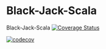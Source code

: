 # Black-Jack-Scala
Black-Jack-Scala
[![Coverage Status](https://coveralls.io/repos/github/JanWegele/Black-Jack-Scala/badge.svg?branch=main)](https://coveralls.io/github/JanWegele/Black-Jack-Scala?branch=main)

[![codecov](https://codecov.io/gh/JanWegele/Black-Jack-Scala/branch/main/graph/badge.svg?token=8I6J3Y2YA7)](https://codecov.io/gh/JanWegele/Black-Jack-Scala)
